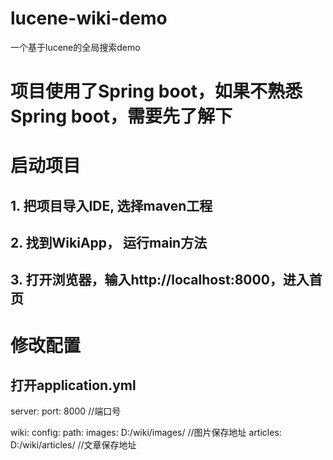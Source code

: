 # lucene-wiki-demo
一个基于lucene的全局搜索demo

# 项目使用了Spring boot，如果不熟悉Spring boot，需要先了解下

# 启动项目
## 1. 把项目导入IDE, 选择maven工程
## 2. 找到WikiApp， 运行main方法
## 3. 打开浏览器，输入http://localhost:8000，进入首页

# 修改配置
## 打开application.yml

server:
  port: 8000 //端口号

wiki:
  config:
    path:
      images: D:/wiki/images/ //图片保存地址
      articles: D:/wiki/articles/ //文章保存地址
